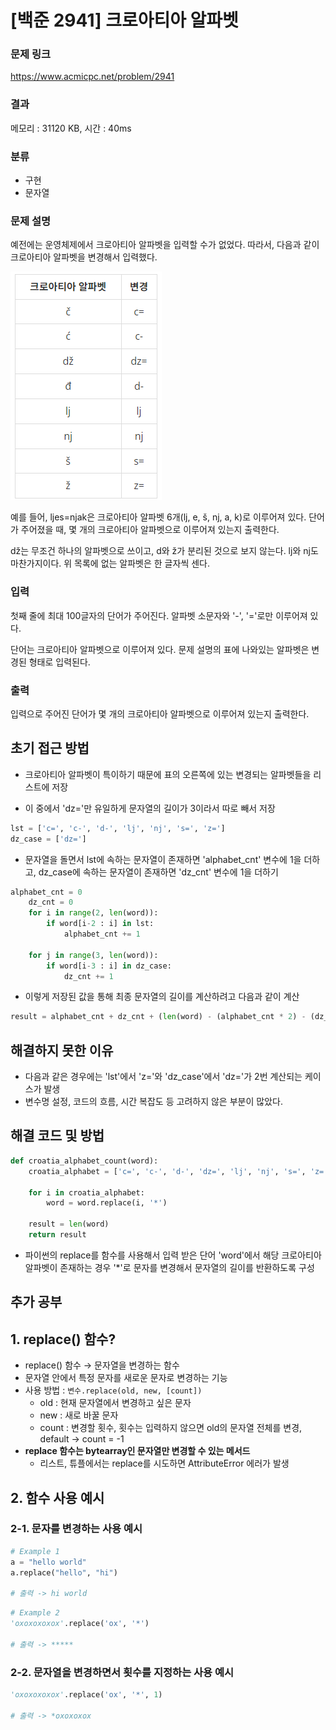 # [백준 2941] 크로아티아 알파벳

### 문제 링크
https://www.acmicpc.net/problem/2941

### 결과
메모리 : 31120 KB, 시간 : 40ms

### 분류
* 구현
* 문자열

### 문제 설명
예전에는 운영체제에서 크로아티아 알파벳을 입력할 수가 없었다. 따라서, 다음과 같이 크로아티아 알파벳을 변경해서 입력했다.

![alt text](image.png)

예를 들어, ljes=njak은 크로아티아 알파벳 6개(lj, e, š, nj, a, k)로 이루어져 있다. 단어가 주어졌을 때, 몇 개의 크로아티아 알파벳으로 이루어져 있는지 출력한다.

dž는 무조건 하나의 알파벳으로 쓰이고, d와 ž가 분리된 것으로 보지 않는다. lj와 nj도 마찬가지이다. 위 목록에 없는 알파벳은 한 글자씩 센다.

### 입력
첫째 줄에 최대 100글자의 단어가 주어진다. 알파벳 소문자와 '-', '='로만 이루어져 있다.

단어는 크로아티아 알파벳으로 이루어져 있다. 문제 설명의 표에 나와있는 알파벳은 변경된 형태로 입력된다.

### 출력
입력으로 주어진 단어가 몇 개의 크로아티아 알파벳으로 이루어져 있는지 출력한다.

## 초기 접근 방법
* 크로아티아 알파벳이 특이하기 때문에 표의 오른쪽에 있는 변경되는 알파벳들을 리스트에 저장

* 이 중에서 'dz='만 유일하게 문자열의 길이가 3이라서 따로 빼서 저장

``` python
lst = ['c=', 'c-', 'd-', 'lj', 'nj', 's=', 'z='] 
dz_case = ['dz=']
```

* 문자열을 돌면서 lst에 속하는 문자열이 존재하면 'alphabet_cnt' 변수에 1을 더하고, dz_case에 속하는 문자열이 존재하면 'dz_cnt' 변수에 1을 더하기
```python
alphabet_cnt = 0
    dz_cnt = 0
    for i in range(2, len(word)):
        if word[i-2 : i] in lst:
            alphabet_cnt += 1

    for j in range(3, len(word)):
        if word[i-3 : i] in dz_case:
            dz_cnt += 1
```
* 이렇게 저장된 값을 통해 최종 문자열의 길이를 계산하려고 다음과 같이 계산
```python
result = alphabet_cnt + dz_cnt + (len(word) - (alphabet_cnt * 2) - (dz_cnt * 3))
```

## 해결하지 못한 이유
* 다음과 같은 경우에는 'lst'에서 'z='와 'dz_case'에서 'dz='가 2번 계산되는 케이스가 발생
* 변수명 설정, 코드의 흐름, 시간 복잡도 등 고려하지 않은 부분이 많았다.

## 해결 코드 및 방법
```python
def croatia_alphabet_count(word):
    croatia_alphabet = ['c=', 'c-', 'd-', 'dz=', 'lj', 'nj', 's=', 'z=']

    for i in croatia_alphabet:
        word = word.replace(i, '*')
    
    result = len(word)
    return result
```
* 파이썬의 replace를 함수를 사용해서 입력 받은 단어 'word'에서 해당 크로아티아 알파벳이 존재하는 경우 '*'로 문자를 변경해서 문자열의 길이를 반환하도록 구성

## 추가 공부
## 1. replace() 함수?

- replace() 함수 → 문자열을 변경하는 함수
- 문자열 안에서 특정 문자를 새로운 문자로 변경하는 기능
- 사용 방법 : `변수.replace(old, new, [count])`
    - old : 현재 문자열에서 변경하고 싶은 문자
    - new : 새로 바꿀 문자
    - count : 변경할 횟수, 횟수는 입력하지 않으면 old의 문자열 전체를 변경, default → count = -1
- **replace 함수는 bytearray인 문자열만 변경할 수 있는 메서드**
    - 리스트, 튜플에서는 replace를 시도하면 AttributeError 에러가 발생

## 2. 함수 사용 예시

### 2-1. 문자를 변경하는 사용 예시

```python
# Example 1
a = "hello world"
a.replace("hello", "hi")

# 출력 -> hi world
```

```python
# Example 2
'oxoxoxoxox'.replace('ox', '*')

# 출력 -> *****
```

### 2-2. 문자열을 변경하면서 횟수를 지정하는 사용 예시

```python
'oxoxoxoxox'.replace('ox', '*', 1)

# 출력 -> *oxoxoxox
```

